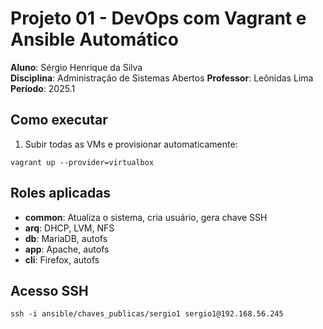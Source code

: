 # Projeto 01 - DevOps com Vagrant e Ansible Automático

**Aluno**: Sérgio Henrique da Silva  
**Disciplina**: Administração de Sistemas Abertos 
**Professor**: Leônidas Lima
**Período**: 2025.1

## Como executar
1. Subir todas as VMs e provisionar automaticamente:
```
vagrant up --provider=virtualbox
```

## Roles aplicadas

- **common**: Atualiza o sistema, cria usuário, gera chave SSH
- **arq**: DHCP, LVM, NFS
- **db**: MariaDB, autofs
- **app**: Apache, autofs
- **cli**: Firefox, autofs

## Acesso SSH
```
ssh -i ansible/chaves_publicas/sergio1 sergio1@192.168.56.245
```
